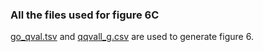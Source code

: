 ### All the files used for figure 6C
[go_qval.tsv](https://github.com/dvalenzano/Fig6/blob/master/go_qval.tsv "go_qval.tsv") and [qqvall_g.csv](https://github.com/dvalenzano/Fig6/blob/master/qqvall_g.csv "qqvall_g.csv") are used to generate figure 6. 
